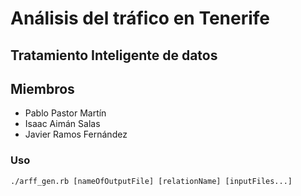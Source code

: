 # Análisis del tráfico en Tenerife

## Tratamiento Inteligente de datos

## Miembros

* Pablo Pastor Martín
* Isaac Aimán Salas
* Javier Ramos Fernández

### Uso

`./arff_gen.rb [nameOfOutputFile] [relationName] [inputFiles...]`

